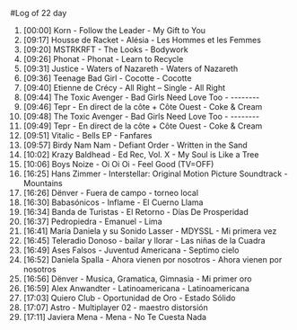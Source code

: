 #Log of 22 day

1. [00:00] Korn - Follow the Leader - My Gift to You
1. [09:17] Housse de Racket - Alésia - Les Hommes et les Femmes
1. [09:20] MSTRKRFT - The Looks - Bodywork
1. [09:26] Phonat - Phonat - Learn to Recycle
1. [09:31] Justice - Waters of Nazareth - Waters of Nazareth
1. [09:36] Teenage Bad Girl - Cocotte - Cocotte
1. [09:40] Etienne de Crécy - All Right – Single - All Right
1. [09:44] The Toxic Avenger - Bad Girls Need Love Too - --------
1. [09:46] Tepr - En direct de la côte + Côte Ouest - Coke & Cream
1. [09:48] The Toxic Avenger - Bad Girls Need Love Too - --------
1. [09:49] Tepr - En direct de la côte + Côte Ouest - Coke & Cream
1. [09:51] Vitalic - Bells EP - Fanfares
1. [09:57] Birdy Nam Nam - Defiant Order - Written in the Sand
1. [10:02] Krazy Baldhead - Ed Rec, Vol. X - My Soul is Like a Tree
1. [10:06] Boys Noize - Oi Oi Oi - Feel Good (TV=OFF)
1. [16:25] Hans Zimmer - Interstellar: Original Motion Picture Soundtrack - Mountains
1. [16:26] Dënver - Fuera de campo - torneo local
1. [16:30] Babasónicos - Inflame - El Cuerno Llama
1. [16:34] Banda de Turistas - El Retorno - Días De Prosperidad
1. [16:37] Pedropiedra - Emanuel - Lima
1. [16:41] María Daniela y su Sonido Lasser - MDYSSL - Mi primera vez
1. [16:45] Teleradio Donoso - bailar y llorar - Las niñas de la Cuadra
1. [16:49] Ases Falsos - Juventud Americana - Septimo cielo
1. [16:52] Daniela Spalla - Ahora vienen por nosotros - Ahora vienen por nosotros
1. [16:56] Dënver - Musica, Gramatica, Gimnasia - Mi primer oro
1. [16:59] Alex Anwandter - Latinoamericana - Latinoamericana
1. [17:03] Quiero Club - Oportunidad de Oro - Estado Sólido
1. [17:07] Astro - Multiplayer 02 - maestro distorsión
1. [17:11] Javiera Mena - Mena - No Te Cuesta Nada
